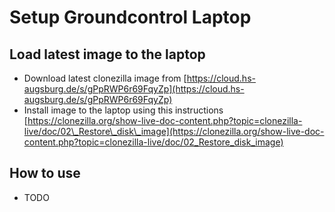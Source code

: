 # Setup Groundcontrol Laptop

## Load latest image to the laptop

* Download latest clonezilla image from [https://cloud.hs-augsburg.de/s/gPpRWP6r69FqyZp](https://cloud.hs-augsburg.de/s/gPpRWP6r69FqyZp)
* Install image to the laptop using this instructions [https://clonezilla.org/show-live-doc-content.php?topic=clonezilla-live/doc/02\_Restore\_disk\_image](https://clonezilla.org/show-live-doc-content.php?topic=clonezilla-live/doc/02_Restore_disk_image)

## How to use

* TODO







